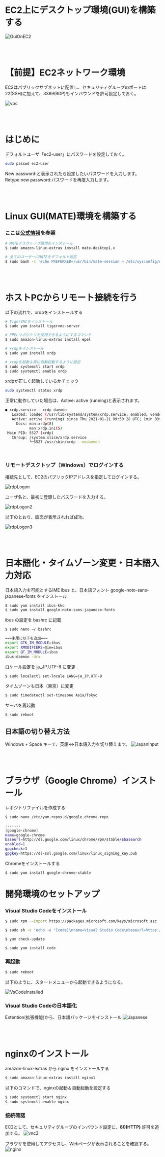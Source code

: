 # EC2上にデスクトップ環境(GUI)を構築する

![GuiOnEC2](./doc/GuiOnEC2withVSCode.png)


<br>
<br>

# 【前提】EC2ネットワーク環境

EC2はパブリックサブネットに配置し、セキュリティグループのポートは22(SSH)に加えて、3389(RDP)もインバウンドを許可設定しておく。

![vpc](./doc/vpc.png)

<br>
<br>

# はじめに
デフォルトユーザ「ec2-user」にパスワードを設定しておく。
``` bash 
sudo passwd ec2-user
```
New password:と表示されたら設定したいパスワードを入力します。  
Retype new password:パスワードを再度入力します。

<br>
<br>

# Linux GUI(MATE)環境を構築する

### ここは[公式情報](https://aws.amazon.com/jp/premiumsupport/knowledge-center/ec2-linux-2-install-gui/)を参照

``` bash
# MATEデスクトップ環境のインストール
$ sudo amazon-linux-extras install mate-desktop1.x

# 全てのユーザーにMATEをデフォルト設定
$ sudo bash -c 'echo PREFERRED=/usr/bin/mate-session > /etc/sysconfig/desktop'
```

<br>
<br>

# ホストPCからリモート接続を行う

以下の流れで、xrdpをインストールする

``` bash
# TigerVNCをインストール
$ sudo yum install tigervnc-server

# EPELリポジトリを使用できるようにするコマンド
$ sudo amazon-linux-extras install epel

# xrdpをインストール
$ sudo yum install xrdp

# xrdpを起動＆常に自動起動するように設定
$ sudo systemctl start xrdp
$ sudo systemctl enable xrdp
```

xrdpが正しく起動しているかチェック
``` bash
sudo systemctl status xrdp
```
正常に動作していた場合は、Active: active (running)と表示されます。
``` bash
● xrdp.service - xrdp daemon
   Loaded: loaded (/usr/lib/systemd/system/xrdp.service; enabled; vendor preset: disabled)
   Active: active (running) since Thu 2021-01-21 09:50:28 UTC; 1min 33s ago
     Docs: man:xrdp(8)
           man:xrdp.ini(5)
 Main PID: 5527 (xrdp)
   CGroup: /system.slice/xrdp.service
           └─5527 /usr/sbin/xrdp --nodaemon
```

<br>

### リモートデスクトップ（Windows）でログインする

接続先として、EC2のパブリックIPアドレスを指定してログインする。

![rdpLogon](./doc/rdpLogon.png)

ユーザ名と、最初に登録したパスワードを入力する。

![rdpLogon2](./doc/rdpLogon2.png)

以下のとおり、画面が表示されれば成功。

![rdpLogon3](./doc/rdpLogon3.png)

<br>
<br>

# 日本語化・タイムゾーン変更・日本語入力対応

日本語入力を可能とするIME ibus と、日本語フォント google-noto-sans-japanese-fonts をインストール

``` bash
$ sudo yum install ibus-kkc
$ sudo yum install google-noto-sans-japanese-fonts
```

ibus の設定を bashrc に記載
``` bash
$ sudo nano ~/.bashrc

===末尾に以下を追加===
export GTK_IM_MODULE=ibus
export XMODIFIERS=@im=ibus
export QT_IM_MODULE=ibus
ibus-daemon -drx
```

ロケール設定を ja_JP.UTF-8 に変更
``` bash
$ sudo localectl set-locale LANG=ja_JP.UTF-8
```

タイムゾーンも日本（東京）に変更
``` bash
$ sudo timedatectl set-timezone Asia/Tokyo
```

サーバを再起動
``` bash
$ sudo reboot
```
## 日本語の切り替え方法
Windows + Space キーで、英語⇔日本語入力を切り替えます。
![JapanInput](./doc/JapanInput.png)

<br>
<br>

# ブラウザ（Google Chrome）インストール

レポジトリファイルを作成する

``` bash
$ sudo nano /etc/yum.repos.d/google.chrome.repo

-------
[google-chrome]
name=google-chrome
baseurl=http://dl.google.com/linux/chrome/rpm/stable/$basearch
enabled=1
gpgcheck=1
gpgkey=https://dl-ssl.google.com/linux/linux_signing_key.pub

```

Chromeをインストールする
``` bash
$ sudo yum install google-chrome-stable
```


# 開発環境のセットアップ

### Visual Studio Codeをインストール
``` bash
$ sudo rpm --import https://packages.microsoft.com/keys/microsoft.asc

$ sudo sh -c 'echo -e "[code]\nname=Visual Studio Code\nbaseurl=https://packages.microsoft.com/yumrepos/vscode\nenabled=1\ngpgcheck=1\ngpgkey=https://packages.microsoft.com/keys/microsoft.asc" > /etc/yum.repos.d/vscode.repo'

$ yum check-update

$ sudo yum install code
```

### 再起動
``` bash
$ sudo reboot
```

以下のように、スタートメニューから起動できるようになる。

![VsCodeInstalled](./doc/VsCodeInstalled.png)

### Visual Studio Codeの日本語化
Extention(拡張機能)から、日本語パッケージをインストール
![Japanese](./doc/VsCodeJapanese.png)

<br>
<br>

# nginxのインストール
amazon-linux-extras から nginx をインストールする
``` bash
$ sudo amazon-linux-extras install nginx1
```

以下のコマンドで、nginxの起動＆自動起動を設定する
``` bash
$ sudo systemctl start nginx
$ sudo systemctl enable nginx
```

### 接続確認
EC2として、セキュリティグループのインバウンド設定に、**80(HTTP)** 許可を追加する。
![vnc2](./doc/vpc2.png)

ブラウザを使用してアクセスし、Webページが表示されることを確認する。
![nginx](./doc/nginx.png)

